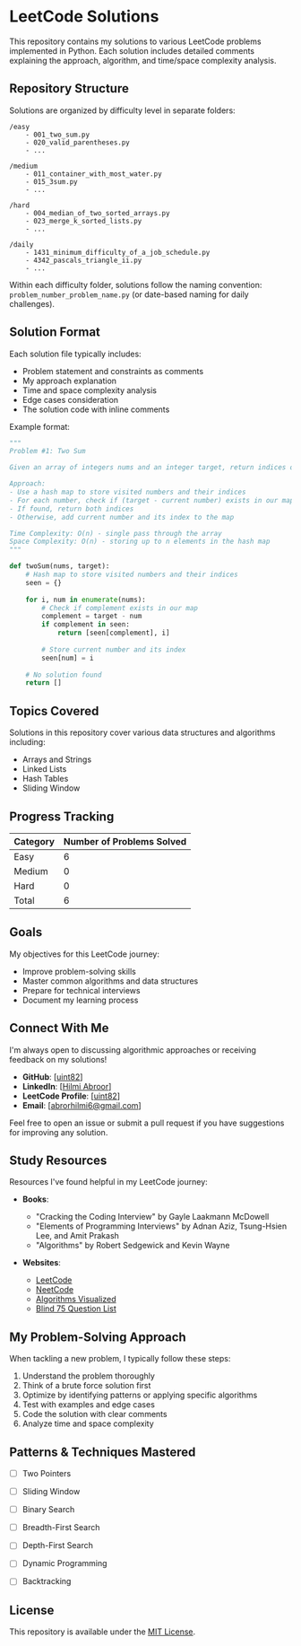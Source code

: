 # LeetCode Solutions

This repository contains my solutions to various LeetCode problems implemented in Python. Each solution includes detailed comments explaining the approach, algorithm, and time/space complexity analysis.

## Repository Structure

Solutions are organized by difficulty level in separate folders:

```
/easy
    - 001_two_sum.py
    - 020_valid_parentheses.py
    - ...

/medium
    - 011_container_with_most_water.py
    - 015_3sum.py
    - ...

/hard
    - 004_median_of_two_sorted_arrays.py
    - 023_merge_k_sorted_lists.py
    - ...

/daily
    - 1431_minimum_difficulty_of_a_job_schedule.py
    - 4342_pascals_triangle_ii.py
    - ...
```

Within each difficulty folder, solutions follow the naming convention: `problem_number_problem_name.py` (or date-based naming for daily challenges).

## Solution Format

Each solution file typically includes:

- Problem statement and constraints as comments
- My approach explanation
- Time and space complexity analysis
- Edge cases consideration
- The solution code with inline comments

Example format:
```python
"""
Problem #1: Two Sum

Given an array of integers nums and an integer target, return indices of the two numbers such that they add up to target.

Approach:
- Use a hash map to store visited numbers and their indices
- For each number, check if (target - current number) exists in our map
- If found, return both indices
- Otherwise, add current number and its index to the map

Time Complexity: O(n) - single pass through the array
Space Complexity: O(n) - storing up to n elements in the hash map
"""

def twoSum(nums, target):
    # Hash map to store visited numbers and their indices
    seen = {}
    
    for i, num in enumerate(nums):
        # Check if complement exists in our map
        complement = target - num
        if complement in seen:
            return [seen[complement], i]
            
        # Store current number and its index
        seen[num] = i
    
    # No solution found
    return []
```

## Topics Covered

Solutions in this repository cover various data structures and algorithms including:

- Arrays and Strings
- Linked Lists
- Hash Tables
- Sliding Window

## Progress Tracking

| Category | Number of Problems Solved |
|----------|---------------------------|
| Easy     | 6                         |
| Medium   | 0                         |
| Hard     | 0                         |
| Total    | 6                         |

## Goals

My objectives for this LeetCode journey:
- Improve problem-solving skills
- Master common algorithms and data structures
- Prepare for technical interviews
- Document my learning process

## Connect With Me

I'm always open to discussing algorithmic approaches or receiving feedback on my solutions!

- **GitHub**: [[uint82](https://github.com/uint82)]
- **LinkedIn**: [[Hilmi Abroor](https://www.linkedin.com/in/hilmi-abror-022123204/)]
- **LeetCode Profile**: [[uint82](https://leetcode.com/u/uint82/)]
- **Email**: [abrorhilmi6@gmail.com]

Feel free to open an issue or submit a pull request if you have suggestions for improving any solution.

## Study Resources

Resources I've found helpful in my LeetCode journey:

- **Books**:
  - "Cracking the Coding Interview" by Gayle Laakmann McDowell
  - "Elements of Programming Interviews" by Adnan Aziz, Tsung-Hsien Lee, and Amit Prakash
  - "Algorithms" by Robert Sedgewick and Kevin Wayne

- **Websites**:
  - [LeetCode](https://leetcode.com/)
  - [NeetCode](https://neetcode.io/)
  - [Algorithms Visualized](https://visualgo.net/)
  - [Blind 75 Question List](https://leetcode.com/discuss/general-discussion/460599/blind-75-leetcode-questions)

## My Problem-Solving Approach

When tackling a new problem, I typically follow these steps:
1. Understand the problem thoroughly
2. Think of a brute force solution first
3. Optimize by identifying patterns or applying specific algorithms
4. Test with examples and edge cases
5. Code the solution with clear comments
6. Analyze time and space complexity

## Patterns & Techniques Mastered

- [ ] Two Pointers
- [ ] Sliding Window
- [ ] Binary Search
- [ ] Breadth-First Search
- [ ] Depth-First Search
- [ ] Dynamic Programming
- [ ] Backtracking


## License

This repository is available under the [MIT License](LICENSE).
